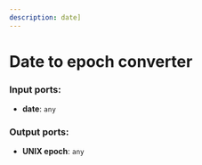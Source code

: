 ```yaml
---
description: date]
---
```


# Date to epoch converter

### Input ports:

* __date__: `any`

### Output ports:

* __UNIX epoch__: `any`

